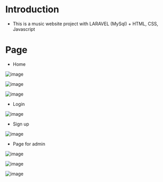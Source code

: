 # Introduction
- This is a music website project with LARAVEL (MySql) + HTML, CSS, Javascript

# Page
- Home

![image](https://user-images.githubusercontent.com/80576325/219845425-c5170ed5-98cd-4089-a2d7-7e7f78107a2e.png)

![image](https://user-images.githubusercontent.com/80576325/219845521-a719f5aa-d780-4b1e-b19f-aeb747b1a0c3.png)

![image](https://user-images.githubusercontent.com/80576325/219845573-303818b7-db6c-48d7-840d-ab89951af040.png)

- Login

![image](https://user-images.githubusercontent.com/80576325/219845476-8a372dca-aea4-4de9-b8d0-f4e08102c249.png)

- Sign up

![image](https://user-images.githubusercontent.com/80576325/219845493-a4319fdb-dbc9-4891-920b-4ca46abaffa2.png)

- Page for admin

![image](https://user-images.githubusercontent.com/80576325/219845667-92a18d9f-c5e3-4fce-9a5b-eca7fc5af768.png)

![image](https://user-images.githubusercontent.com/80576325/219845714-bf3ac765-7948-412e-b18d-449d751e9f0e.png)

![image](https://user-images.githubusercontent.com/80576325/219845749-02104d38-c62b-444f-878a-7c8da23199eb.png)




